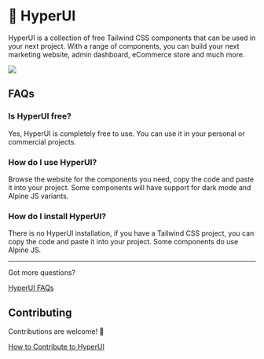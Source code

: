 # 🚀 HyperUI

HyperUI is a collection of free Tailwind CSS components that can be used in your next project. With a range of components, you can build your next marketing website, admin dashboard, eCommerce store and much more.

![](https://hyperui.dev/og.jpg)

## FAQs

### Is HyperUI free?

Yes, HyperUI is completely free to use. You can use it in your personal or commercial projects.

### How do I use HyperUI?

Browse the website for the components you need, copy the code and paste it into your project. Some components will have support for dark mode and Alpine JS variants.

### How do I install HyperUI?

There is no HyperUI installation, if you have a Tailwind CSS project, you can copy the code and paste it into your project. Some components do use Alpine JS.

---

Got more questions?

[HyperUI FAQs](https://www.hyperui.dev/about/faqs)

## Contributing

Contributions are welcome! 👋

[How to Contribute to HyperUI](https://www.hyperui.dev/blog/how-to-contribute)
